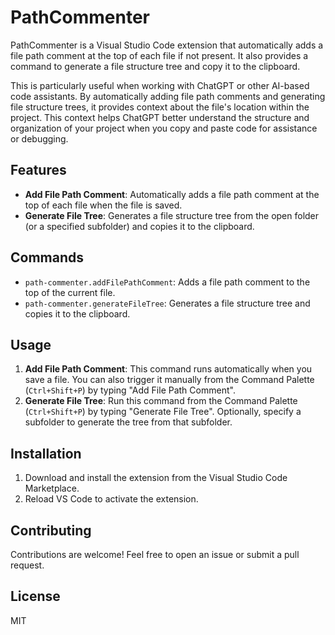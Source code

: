 # PathCommenter

PathCommenter is a Visual Studio Code extension that automatically adds a file path comment at the top of each file if not present. It also provides a command to generate a file structure tree and copy it to the clipboard.

This is particularly useful when working with ChatGPT or other AI-based code assistants. By automatically adding file path comments and generating file structure trees, it provides context about the file's location within the project. This context helps ChatGPT better understand the structure and organization of your project when you copy and paste code for assistance or debugging.

## Features

- **Add File Path Comment**: Automatically adds a file path comment at the top of each file when the file is saved.
- **Generate File Tree**: Generates a file structure tree from the open folder (or a specified subfolder) and copies it to the clipboard.

## Commands

- `path-commenter.addFilePathComment`: Adds a file path comment to the top of the current file.
- `path-commenter.generateFileTree`: Generates a file structure tree and copies it to the clipboard.

## Usage

1. **Add File Path Comment**: This command runs automatically when you save a file. You can also trigger it manually from the Command Palette (`Ctrl+Shift+P`) by typing "Add File Path Comment".
2. **Generate File Tree**: Run this command from the Command Palette (`Ctrl+Shift+P`) by typing "Generate File Tree". Optionally, specify a subfolder to generate the tree from that subfolder.

## Installation

1. Download and install the extension from the Visual Studio Code Marketplace.
2. Reload VS Code to activate the extension.

## Contributing

Contributions are welcome! Feel free to open an issue or submit a pull request.

## License

MIT
